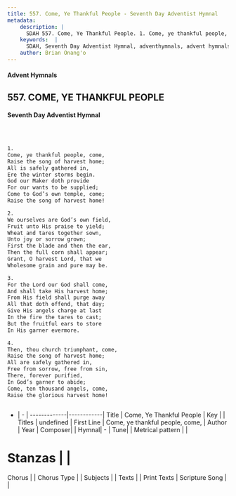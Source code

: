 ```yaml
---
title: 557. Come, Ye Thankful People - Seventh Day Adventist Hymnal
metadata:
    description: |
      SDAH 557. Come, Ye Thankful People. 1. Come, ye thankful people, come, Raise the song of harvest home; All is safely gathered in, Ere the winter storms begin. God our Maker doth provide For our wants to be supplied; Come to God’s own temple, come; Raise the song of harvest home!
    keywords:  |
      SDAH, Seventh Day Adventist Hymnal, adventhymnals, advent hymnals, Come, Ye Thankful People, Come, ye thankful people, come, 
    author: Brian Onang'o
---
```


#### Advent Hymnals
## 557. COME, YE THANKFUL PEOPLE
#### Seventh Day Adventist Hymnal

```txt



1.
Come, ye thankful people, come,
Raise the song of harvest home;
All is safely gathered in,
Ere the winter storms begin.
God our Maker doth provide
For our wants to be supplied;
Come to God’s own temple, come;
Raise the song of harvest home!

2.
We ourselves are God’s own field,
Fruit unto His praise to yield;
Wheat and tares together sown,
Unto joy or sorrow grown;
First the blade and then the ear,
Then the full corn shall appear;
Grant, O harvest Lord, that we
Wholesome grain and pure may be.

3.
For the Lord our God shall come,
And shall take His harvest home;
From His field shall purge away
All that doth offend, that day;
Give His angels charge at last
In the fire the tares to cast;
But the fruitful ears to store
In His garner evermore.

4.
Then, thou church triumphant, come,
Raise the song of harvest home;
All are safely gathered in,
Free from sorrow, free from sin,
There, forever purified,
In God’s garner to abide;
Come, ten thousand angels, come,
Raise the glorious harvest home!



```

- |   -  |
-------------|------------|
Title | Come, Ye Thankful People |
Key |  |
Titles | undefined |
First Line | Come, ye thankful people, come, |
Author | 
Year | 
Composer|  |
Hymnal|  - |
Tune|  |
Metrical pattern | |
# Stanzas |  |
Chorus |  |
Chorus Type |  |
Subjects |  |
Texts |  |
Print Texts | 
Scripture Song |  |
  
